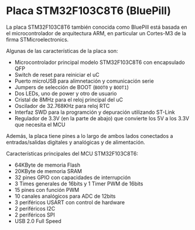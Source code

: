 # Placa STM32F103C8T6 (BluePill)

La placa STM32F103C8T6 también conocida como BluePill está basada en el microcontrolador de arquitectura ARM, en particular un Cortes-M3 de la firma STMicroelectronics.

Algunas de las características de la placa son:
* Microcontrolador principal modelo  STM32F103C8T6 con encapsulado QFP
* Switch de reset para reiniciar el uC
* Puerto microUSB para alimnetación y comunicación serie
* Jumpers de selección de BOOT (`BOOT0` y `BOOT1`)
* Dos LEDs, uno de power y otro de usuario
* Cristal de 8MHz para el reloj principal del uC
* Oscilador de 32.768KHz para reloj RTC
* Interfaz SWD para la programción y depuración utilizando ST-Link
* Regulador de 3.3V (en la parte de abajo) que convierte los 5V a los 3.3V que necesita el MCU

Además, la placa tiene pines a lo largo de ambos lados conectados a entradas/salidas digitales y analógicas y de alimentación.

Características principales del MCU STM32F103C8T6:
* 64KByte de memoria Flash
* 20KByte de memoria SRAM
* 32 pines GPIO con capacidades de interrupción
* 3 Times generales de 16bits y 1 Timer PWM de 16bits
* 15 pines con función PWM
* 10 canales analógicos para ADC de 12bits
* 3 periféricos USART con control de hardware
* 2 periféricos I2C
* 2 periféricos SPI
* USB 2.0 Full Speed

